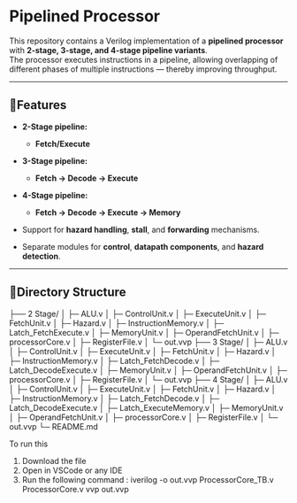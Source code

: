 # Pipelined Processor

This repository contains a Verilog implementation of a **pipelined processor** with **2-stage, 3-stage, and 4-stage pipeline variants**.  
The processor executes instructions in a pipeline, allowing overlapping of different phases of multiple instructions — thereby improving throughput.

---

## 🔹Features

- **2-Stage pipeline:**  
  - **Fetch/Execute**
  
- **3-Stage pipeline:**  
  - **Fetch → Decode → Execute**
  
- **4-Stage pipeline:**  
  - **Fetch → Decode → Execute → Memory**
  
- Support for **hazard handling**, **stall**, and **forwarding** mechanisms.
- Separate modules for **control**, **datapath components**, and **hazard detection**.

---

## 🔹Directory Structure
├── 2 Stage/
│ ├─ ALU.v
│ ├─ ControlUnit.v
│ ├─ ExecuteUnit.v
│ ├─ FetchUnit.v
│ ├─ Hazard.v
│ ├─ InstructionMemory.v
│ ├─ Latch_FetchExecute.v
│ ├─ MemoryUnit.v
│ ├─ OperandFetchUnit.v
│ ├─ processorCore.v
│ ├─ RegisterFile.v
│ └─ out.vvp
├── 3 Stage/
│ ├─ ALU.v
│ ├─ ControlUnit.v
│ ├─ ExecuteUnit.v
│ ├─ FetchUnit.v
│ ├─ Hazard.v
│ ├─ InstructionMemory.v
│ ├─ Latch_FetchDecode.v
│ ├─ Latch_DecodeExecute.v
│ ├─ MemoryUnit.v
│ ├─ OperandFetchUnit.v
│ ├─ processorCore.v
│ ├─ RegisterFile.v
│ └─ out.vvp
├── 4 Stage/
│ ├─ ALU.v
│ ├─ ControlUnit.v
│ ├─ ExecuteUnit.v
│ ├─ FetchUnit.v
│ ├─ Hazard.v
│ ├─ InstructionMemory.v
│ ├─ Latch_FetchDecode.v
│ ├─ Latch_DecodeExecute.v
│ ├─ Latch_ExecuteMemory.v
│ ├─ MemoryUnit.v
│ ├─ OperandFetchUnit.v
│ ├─ processorCore.v
│ ├─ RegisterFile.v
│ └─ out.vvp
└─ README.md

To run this 
1. Download the file 
2. Open in VSCode or any IDE
3. Run the following command : 
iverilog -o out.vvp ProcessorCore_TB.v ProcessorCore.v
vvp out.vvp
